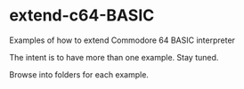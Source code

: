 # extend-c64-BASIC
Examples of how to extend Commodore 64 BASIC interpreter

The intent is to have more than one example.  Stay tuned.

Browse into folders for each example.
